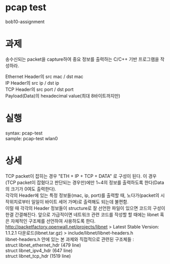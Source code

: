 # pcap test
bob10-assignment

# 과제
송수신되는 packet을 capture하여 중요 정보를 출력하는 C/C++ 기반 프로그램을 작성하라.<br>

Ethernet Header의 src mac / dst mac<br>
IP Header의 src ip / dst ip<br>
TCP Header의 src port / dst port<br>
Payload(Data)의 hexadecimal value(최대 8바이트까지만)

# 실행
syntax: pcap-test <interface><br>
sample: pcap-test wlan0

# 상세
TCP packet이 잡히는 경우 "ETH + IP + TCP + DATA" 로 구성이 된다. 이 경우(TCP packet이 잡혔다고 판단되는 경우만)에만 1~4의 정보를 출력하도록 한다(Data의 크기가 0여도 출력한다).<br>
각각의 Header에 있는 특정 정보들(mac, ip, port)를 출력할 때, 노다가(packet의 시작위치로부터 일일이 바이트 세어 가며)로 출력해도 되는데 불편함.<br>
이럴 때 각각의 Header 정보들이 structure로 잘 선언한 파일이 있으면 코드의 구성이 한결 간결해진다. 앞으로 가급적이면 네트워크 관련 코드를 작성할 할 때에는 libnet 혹은 자체적인 구조체를 선언하여 사용하도록 한다.<br>
http://packetfactory.openwall.net/projects/libnet > Latest Stable Version: 1.1.2.1 다운로드(libnet.tar.gz) > include/libnet/libnet-headers.h<br>
libnet-headers.h 안에 있는 본 과제와 직접적으로 관련된 구조체들 :<br>
struct libnet_ethernet_hdr (479 line)<br>
struct libnet_ipv4_hdr (647 line)<br>
struct libnet_tcp_hdr (1519 line)
